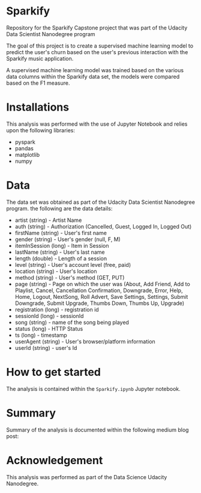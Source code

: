 # Sparkify
Repository for the Sparkify Capstone project that was part of the Udacity Data Scientist Nanodegree program

The goal of this project is to create a supervised machine learning model to predict the user's churn based on the user's previous interaction with the Sparkify music application. 

A supervised machine learning model was trained based on the various data columns within the Sparkify data set, the models were compared based on the F1 measure.

# Installations
This analysis was performed with the use of Jupyter Notebook and relies upon the following libraries:
 - pyspark
 - pandas
 - matplotlib
 - numpy
 
# Data
The data set was obtained as part of the Udacity Data Scientist Nanodegree program. the following are the data details:
- artist (string) - Artist Name
- auth (string) - Authorization (Cancelled, Guest, Logged In, Logged Out)
- firstName (string) - User's first name
- gender (string) - User's gender (null, F, M)
- itemInSession (long) - Item in Session
- lastName (string) - User's last name
- length (double) - Length of a session
- level (string) - User's account level (free, paid)
- location (string) - User's location
- method (string) - User's method (GET, PUT)
- page (string) - Page on which the user was (About, Add Friend, Add to Playlist, Cancel, Cancellation Confirmation, Downgrade, Error, Help, Home, Logout, NextSong, Roll Advert, Save Settings, Settings, Submit Downgrade, Submit Upgrade, Thumbs Down, Thumbs Up, Upgrade)
- registration (long) - registration id
- sessionId (long) - sessionId
- song (string) - name of the song being played
- status (long) - HTTP Status
- ts (long) - timestamp
- userAgent (string) - User's browser/platform information
- userId (string) - user's Id

# How to get started
The analysis is contained within the ``Sparkify.ipynb`` Jupyter notebook.

# Summary
Summary of the analysis is documented within the following medium blog post: 

# Acknowledgement
This analysis was performed as part of the Data Science Udacity Nanodegree.

